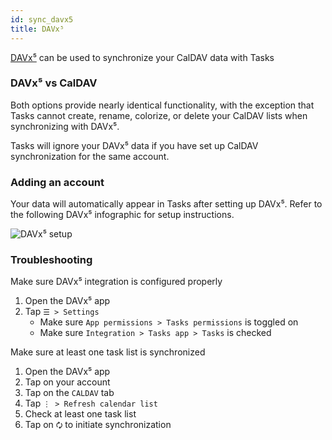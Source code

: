 ```yaml
---
id: sync_davx5
title: DAVx⁵
---
```

[DAVx⁵](https://play.google.com/store/apps/details?id=at.bitfire.davdroid) can
be used to synchronize your CalDAV data with Tasks

### DAVx⁵ vs CalDAV

Both options provide nearly identical functionality, with the exception that
Tasks cannot create, rename, colorize, or delete your CalDAV lists when
synchronizing with DAVx⁵.

Tasks will ignore your DAVx⁵ data if you have set up CalDAV synchronization for
the same account.

### Adding an account

Your data will automatically appear in Tasks after setting up DAVx⁵. Refer to
the following DAVx⁵ infographic for setup instructions.

![DAVx⁵ setup](assets/davx5_3_3_2-announcement.png)

### Troubleshooting

Make sure DAVx⁵ integration is configured properly

1. Open the DAVx⁵ app
2. Tap `☰ > Settings`
    * Make sure `App permissions > Tasks permissions` is toggled on
    * Make sure `Integration > Tasks app > Tasks` is checked

Make sure at least one task list is synchronized

1. Open the DAVx⁵ app
2. Tap on your account
3. Tap on the `CALDAV` tab
4. Tap `⋮ > Refresh calendar list`
5. Check at least one task list
6. Tap on `🗘` to initiate synchronization

